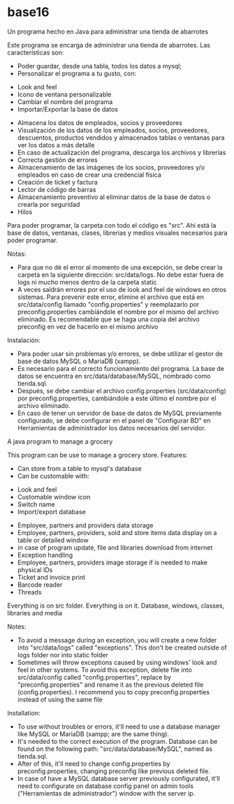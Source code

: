 # base16
Un programa hecho en Java para administrar una tienda de abarrotes

Este programa se encarga de administrar una tienda de abarrotes. Las características son:
- Poder guardar, desde una tabla, todos los datos a mysql;
- Personalizar el programa a tu gusto, con: 
* Look and feel
* Icono de ventana personalizable
* Cambiar el nombre del programa
* Importar/Exportar la base de datos
- Almacena los datos de empleados, socios y proveedores
- Visualización de los datos de los empleados, socios, proveedores, descuentos, productos vendidos y almacenados tablas o ventanas para ver los datos a más detalle
- En caso de actualización del programa, descarga los archivos y librerías
- Correcta gestión de errores
- Almacenamiento de las imágenes de los socios, proveedores y/o empleados en caso de crear una credencial física
- Creación de ticket y factura
- Lector de código de barras
- Almacenamiento preventivo al eliminar datos de la base de datos o crearla por seguridad
- Hilos

Para poder programar, la carpeta con todo el código es "src". Ahí está la base de datos, ventanas, clases, librerias y medios visuales necesarios para poder programar.

Notas:
- Para que no dé el error al momento de una excepción, se debe crear la carpeta en la siguiente dirección: src/data/logs. No debe estar fuera de logs ni mucho menos dentro de la carpeta static
- A veces saldrán errores por el uso de look and feel de windows en otros sistemas. Para prevenir este error, elimine el archivo que está en src/data/config llamado "config.properties" y reemplazarlo por preconfig.properties cambiándole el nombre por el mismo del archivo eliminado. Es recomendable que se haga una copia del archivo preconfig en vez de hacerlo en el mismo archivo

Instalación:

- Para poder usar sin problemas y/o errores, se debe utilizar el gestor de base de datos MySQL o MariaDB (xampp).
- Es necesario para el correcto funcionamiento del programa. La base de datos se encuentra en src/data/database/MySQL, nombrado como tienda.sql.
- Después, se debe cambiar el archivo config.properties (src/data/config) por preconfig.properties, cambiándole a este último el nombre por el archivo eliminado.
- En caso de tener un servidor de base de datos de MySQL previamente configurado, se debe configurar en el panel de "Configurar BD" en Herramientas de administrador los datos necesarios del servidor.

A java program to manage a grocery

This program can be use to manage a grocery store. Features:
- Can store from a table to mysql's database
- Can be customable with:
* Look and feel
* Customable window icon
* Switch name
* Import/export database
- Employee, partners and providers data storage
- Employee, partners, providers, sold and store items data display on a table or detailed window
- in case of program update, file and libraries download from internet
- Exception handling
- Employee, partners, providers image storage if is needed to make physical IDs
- Ticket and invoice print
- Barcode reader
- Threads

Everything is on src folder. Everything is on it. Database, windows, classes, libraries and media

Notes:
- To avoid a message during an exception, you will create a new folder into "src/data/logs" called "exceptions". This don't be created outside of logs folder nor into static folder
- Sometimes will throw exceptions caused by using windows' look and feel in other systems. To avoid this exception, delete file into src/data/config called "config.properties", replace by "preconfig.properties" and rename it as the previous deleted file (config.properties). I recommend you to copy preconfig.properties instead of using the same file

Installation:

- To use without troubles or errors, it'll need to use a database manager like MySQL or MariaDB (xampp; are the same thing).
- It's needed to the correct execution of the program. Database can be found on the following path: "src/data/database/MySQL", named as tienda.sql.
- After of this, it'll need to change config.properties by preconfig.properties, changing preconfig like previous deleted file.
- In case of have a MySQL database server previously configurated, it'll need to configurate on database config panel on admin tools ("Herramientas de administrador") window with the server ip.